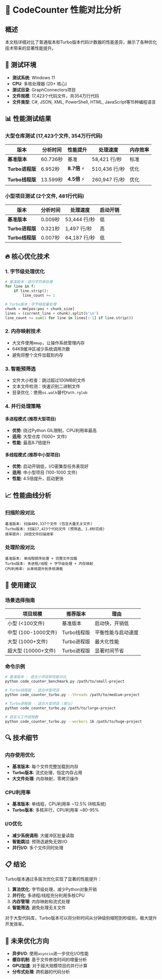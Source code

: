 # 🚀 CodeCounter 性能对比分析

## 概述

本文档详细对比了普通版本和Turbo版本代码计数器的性能差异，展示了各种优化技术带来的显著性能提升。

## 🧪 测试环境

- **测试系统**: Windows 11
- **CPU**: 多核处理器 (20+ 核心)
- **测试目录**: GraphConnectors项目
- **文件规模**: 17,423个代码文件，共354万行代码
- **文件类型**: C#, JSON, XML, PowerShell, HTML, JavaScript等15种编程语言

## 📊 性能测试结果

### 大型仓库测试 (17,423个文件, 354万行代码)

| 版本 | 分析时间 | 性能提升 | 处理速度 | 内存效率 |
|------|----------|----------|----------|----------|
| **基准版本** | 60.736秒 | 基准 | 58,421 行/秒 | 标准 |
| **Turbo进程版** | 6.952秒 | **8.7倍** ⚡ | 510,436 行/秒 | 优化 |
| **Turbo线程版** | 13.599秒 | **4.5倍** ⚡ | 260,947 行/秒 | 优化 |

### 小型项目测试 (2个文件, 481行代码)

| 版本 | 分析时间 | 处理速度 | 启动开销 |
|------|----------|----------|----------|
| **基准版本** | 0.009秒 | 53,444 行/秒 | 低 |
| **Turbo进程版** | 0.321秒 | 1,497 行/秒 | 高 |
| **Turbo线程版** | 0.007秒 | 64,187 行/秒 | 低 |

## 🔥 核心优化技术

### 1. 字节级处理优化
```python
# 基准版本：逐行字符串处理
for line in f:
    if line.strip():
        line_count += 1

# Turbo版本：字节级批量处理
chunk = mm[pos:pos + chunk_size]
lines = (current_line + chunk).split(b'\n')
line_count += sum(1 for line in lines[:-1] if line.strip())
```

### 2. 内存映射技术
- 大文件使用`mmap`，让操作系统管理内存
- 64KB缓冲区减少系统调用次数
- 避免将整个文件加载到内存

### 3. 智能预筛选
- 文件大小检查：跳过超过100MB的文件
- 文本文件检测：快速识别二进制文件
- 目录优化：使用`os.walk`替代`Path.rglob`

### 4. 并行处理策略

#### 多进程模式 (推荐大型项目)
- **优势**: 绕过Python GIL限制，CPU利用率最高
- **适用**: 大型仓库 (1000+ 文件)
- **性能**: 最高8.7倍提升

#### 多线程模式 (推荐中小型项目)
- **优势**: 启动开销低，I/O密集型任务表现好
- **适用**: 中小型项目 (100-1000 文件)
- **性能**: 4.5倍提升，启动更快

## 📈 性能曲线分析

### 扫描阶段对比
```
基准版本: 扫描489,337个文件 (包含大量无关文件)
Turbo版本: 扫描17,423个代码文件 (预筛选, 1.8秒完成)
效率提升: 28倍文件扫描效率
```

### 处理阶段对比
```
基准版本: 单线程顺序处理 + 完整文件加载
Turbo版本: 多进程/线程 + 字节级处理 + 内存映射
CPU利用率: 从单核提升到多核满载
```

## 🎯 使用建议

### 场景选择指南

| 项目规模 | 推荐版本 | 理由 |
|----------|----------|------|
| 小型 (<100文件) | 基准版本 | 启动快，开销低 |
| 中型 (100-1000文件) | Turbo线程版 | 平衡性能与启动速度 |
| 大型 (1000+文件) | Turbo进程版 | 最大化性能 |
| 超大型 (10000+文件) | Turbo进程版 | 显著时间节省 |

### 命令示例
```bash
# 基准版本 - 适合小项目和性能对比
python code_counter_benchmark.py /path/to/small-project

# Turbo线程版 - 适合中型项目
python code_counter_turbo.py --threads /path/to/medium-project

# Turbo进程版 - 适合大型项目 (默认)
python code_counter_turbo.py /path/to/large-project

# 自定义工作进程数
python code_counter_turbo.py --workers 16 /path/to/huge-project
```

## 🔍 技术细节

### 内存使用优化
- **基准版本**: 每个文件完整加载到内存
- **Turbo版本**: 流式处理，恒定内存占用
- **大文件处理**: 内存映射，零拷贝操作

### CPU利用率
- **基准版本**: 单线程，CPU利用率 ~12.5% (8核系统)
- **Turbo版本**: 多核并行，CPU利用率 ~80-95%

### I/O优化
- **减少系统调用**: 大缓冲区批量读取
- **智能跳过**: 预筛选避免无效I/O
- **并行I/O**: 多个文件同时处理

## 📋 结论

Turbo版本通过多层次优化实现了显著的性能提升：

1. **算法优化**: 字节级处理，减少Python对象开销
2. **并行化**: 多进程/线程充分利用多核CPU
3. **内存管理**: 内存映射和流式处理
4. **智能筛选**: 避免处理无关文件

对于大型代码库，Turbo版本可以将分析时间从分钟级别缩短到秒级别，极大提升开发效率。

## 🚀 未来优化方向

- **异步I/O**: 使用`asyncio`进一步优化I/O性能
- **缓存机制**: 基于文件修改时间的增量分析
- **GPU加速**: 对于超大规模项目的并行计算
- **分布式处理**: 跨机器的代码分析